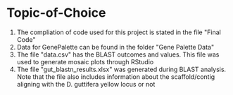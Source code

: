 # Topic-of-Choice
1. The compliation of code used for this project is stated in the file "Final Code"
2. Data for GenePalette can be found in the folder "Gene Palette Data"
3. The file "data.csv" has the BLAST outcomes and values. This file was used to generate mosaic plots through RStudio
4. The file "gut_blastn_results.xlsx" was generated during BLAST analysis. Note that the file also includes information about the scaffold/contig aligning with the D. guttifera yellow locus or not
